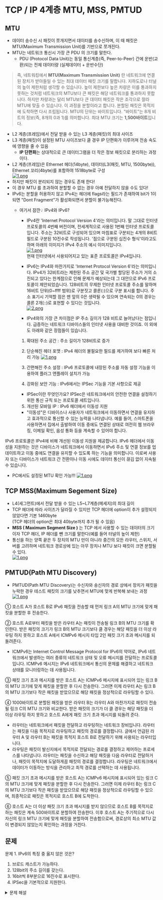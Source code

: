 # TCP / IP 4계층 MTU, MSS, PMTUD
## MTU
- 데이터 송수신 시 패킷이 쪼개지면서 데이터를 송수신하며, 이 때 패킷은 MTU(Maximum Transmission Unit)를 기반으로 쪼개진다.
- MTU는 네트워크 통신시 가장 큰 PDU 의 크기를 말한다.
    - PDU (Protocol Data Unit)는 동일 통신계층(즉, Peer-to-Peer) 간에 운반(교환)되는 전체 데이터량 (실제데이터 + 운반수단)
> 즉, 네트워킹에서 **MTU(Maximum Transmission Unit)** 란 네트워크에 연결된 장치가 받아들일 수 있는 최대 데이터 패킷 크기를 말합니다. 지하도로나 터널의 높이 제한처럼 생각할 수 있습니다. 높이 제한보다 높은 차량은 이를 통과하지 못하는 것처럼 네트워크의 MTU보다 큰 패킷은 해당 네트워크를 통과하지 못합니다.
하지만 차량과는 달리 MTU보다 큰 데이터 패킷은 작은 조각으로 잘라 MTU에 맞출 수 있습니다. 이 과정을 분할이라고 합니다. 분할된 패킷은 목적지에 도착하면 다시 조립됩니다.
MTU의 단위는 바이트입니다. "바이트"는 8개 비트의 정보(즉, 8개의 0과 1)를 의미합니다. 최대 MTU 크기는 **1,500바이트**입니다.
- L2 계층(프레임)에서 전달 받을 수 있는 L3 계층(패킷)의 최대 사이즈
- L3 계층(패킷)이 설정된 MTU 사이즈보다 클 경우 IP 단편화가 이루어져 전송 속도에 영향을 줄 수 있음
    - **IP 단편화**는 상대적으로 큰 데이터그램을 더 작은 정보 패킷으로 분리하는 과정이다.
- L2 계층(프레임)은 Ethernet 헤더(14byte), 데이터(L3(패킷, MTU, 1500byte)), Ethernet 꼬리(4byte)를 포함하여 1518byte로 구성</br>
    [![1.png](https://i.postimg.cc/G2Z5Tynb/1.png)](https://postimg.cc/r0NJvzpH)</br>
- 하지만 패킷이 분리되지 않는 경우도 존재 한다!
- 이 경우 MTU 를 초과하여 분할할 수 없는 경우 아예 전달하지 않을 수도 있다!
- IPv6는 분할을 허용하지 않고 IPv4는 헤더에 flags라는 필드가 존재하여 bit가 1이되면 "Dont Fragment"가 활성화되면서 분할이 불가능해진다.
    - 여기서 잠깐💡 IPv4와 IPv6? </br>
        - IPv4란 'Internet Protocol Version 4'라는 의미입니다. 말 그대로 인터넷 프로토콜의 4번째 버전이며, 전세계적으로 사용된 1번째 인터넷 프로토콜입니다. 주소는 32비트로 구성되어 있으며 마침표로 구분되는 4개의 8비트 필드로 구분된 10진수로 작성됩니다. '점으로 구분된 십진수 형식'이라고도하며 아래의 이미지가 IPv4 주소의 예시 이미지입니다.</br>
        [![1.png](https://i.postimg.cc/c4V3GzJ6/1.png)](https://postimg.cc/dLj384rK)</br>
        현재 인터넷에서 사용되어지고 있는 표준 프로토콜은 IPv4입니다.

        - IPv6는 IPv4와 마찬가지로 'Internet Protocol Version 6'라는 의미입니다. IPv4가 32비트라는 제한된 주소 공간 및 국가별 할당된 주소가 거의 소진되고 있다는 한계점으로 인해 문제가 예상되는데 그 대안으로 IPv6 프로토콜이 제안되었습니다. 128비트의 무제한 인터넷 프로토콜 주소를 말하며 16비트 단위(0~ffff 범위)로 구분짓고 콜론(:)으로 구분 표시를 합니다. 주소 표기시 기억할 점은 맨 앞의 0은 생략될 수 있으며 연속되는 0의 경우는 콜론 2개(::)로 표현할 수 있다는 것입니다.</br>
        [![2.png](https://i.postimg.cc/C59RYZS9/2.png)](https://postimg.cc/RJQSLZ3T)</br>
        - IPv4와의 가장 큰 차이점은 IP 주소 길이가 128 비트로 늘어났다는 점입니다. 급증하는 네트워크 디바이스들의 인터넷 사용을 대비한 것이죠. 이 외에도 아래와 같은 장점들이 있습니다.

        1. 확대된 주소 공간 : 주소 길이가 128비트로 증가

        2. 단순해진 헤더 포맷 : IPv4 헤더의 불필요한 필드를 제거하여 보다 빠른 처리 가능
        [![1.png](https://i.postimg.cc/zX4JXH9X/1.png)](https://postimg.cc/dLmM53sz)
        3. 간편해진 주소 설정 : IPv6 프로토콜에 내장된 주소를 자동 설정 기능을 이용하여 플러그 앤플레이 설치가 가능

         4. 강화된 보안 기능 : IPv6에서는 IPSec 기능을 기본 사항으로 제공
        - IPSec이란 무엇인가요? IPSec은 네트워크에서의 안전한 연결을 설정하기 위한 통신 규칙 또는 프로토콜 세트입니다.
        5. 개선된 모바일 IP : IPv6 헤더에서 이동성 지원
        -  "이동성"은 디바이스나 사용자가 네트워크에서 이동하면서 연결을 유지하고 효과적으로 통신할 수 있는 능력을 나타냅니다. 예를 들어, 스마트폰을 사용하면서 집에서 출발하여 이동 중에도 연결된 상태로 여전히 웹 브라우징, 이메일 확인, 음성 통화 등을 계속할 수 있어야 합니다.

IPv6 프로토콜은 IPv4에 비해 개선된 이동성 지원을 제공합니다. IPv6 헤더에서 이동성을 지원하는 것은 디바이스가 네트워크에서 이동하면서 IPv6 주소 및 연결 정보를 업데이트하고 이동 중에도 연결을 유지할 수 있도록 하는 기능을 의미합니다. 이로써 사용자 또는 디바이스가 네트워크 간 전환이나 이동 시에도 데이터 통신이 끊김 없이 지속될 수 있습니다.
- PC에서도 설정된 MTU 확인 가능!!!
    [![1.png](https://i.postimg.cc/zvcN2kMK/1.png)](https://postimg.cc/MfVgv1zp)


## TCP MSS(Maximum Segement Size)
- L4(세그먼트)에서 전달 받을 수 있는 L5~L7계층(메세지)의 최대 길이
- TCP 헤더에 따라 사이즈가 달라질 수 있지만 TCP 헤더에 option이 추가 설정되지 않았다면 기본 1460byte</br>
(TCP 헤더의 option은 최대 40byte까지 추가 될 수 있음)
- **MSS ( Maximum Segment Size )** 는 TCP 에서 사용할 수 있는 데이터의 크기이자 TCP 헤더, IP 헤더를 뺀 크기를 말한다(예를 들어 터널의 높이 제한)
- 통신을 하는 양쪽 끝은 두 장치의 MTU 만이 아니라 중간의 모든 라우터, 스위치, 서버를 고려하며 네트워크 경로상에 있는 아무 장치나 MTU 보다 패킷이 크면 분할될 수 있다. </br>
[![1.png](https://i.postimg.cc/rpfqtcJf/1.png)](https://postimg.cc/WDqBQBxZ)

## PMTUD(Path MTU Discovery)
- PMTUD(Path MTU Discovery)는 수신자와 송신자의 경로 상에서 장치가 패킷을 누락한 경우 테스트 패킷의 크기를 낮추면서 MTU에 맞게 반복해 보내는 과정 </br>
[![1.png](https://i.postimg.cc/bJGPZwTp/1.png)](https://postimg.cc/xJSh7Yh4)

① 호스트 A가 호스트 B로 IPv6 패킷을 전송할 때 먼저 링크 A의 MTU 크기에 맞게 패킷을 분할한 후 전송한다.

   

② 호스트 A로부터 패킷을 받은 라우터 A는 패킷이 전송될 링크 B의 MTU 크기를 확인한다. 받은 패킷의 크기가 링크 B의 MTU 크기보다 클 경우는 해당 패킷을 더 이상 라우팅 하지 못하고 호스트 A에서 ICMPv6 메시지 타입 2인 패킷 크기 초과 메시지를 되돌려준다.
- ICMPv6는 Internet Control Message Protocol for IPv6의 약어로, IPv6 네트워크에서 발생하는 여러 종류의 네트워크 상태 및 오류 메시지를 전달하는 프로토콜입니다. ICMPv6 메시지는 IPv6 네트워크에서 통신의 문제를 해결하고 네트워크 상태를 모니터링하는 데 사용됩니다.

   

③ 패킷 크기 초과 메시지를 받은 호스트 A는 ICMPv6 메시지에 표시되어 있는 링크 B의 MTU 크기에 맞게 패킷을 분할한 후 다시 전송한다. 그러면 이제 라우터 A는 링크 B의 MTU 크기보다 작은 패킷을 받았으므로 해당 패킷을 정상적으로 라우팅할 수 있다.

   

④ 1000바이트로 분할된 패킷을 받은 라우터 B는 라우터 A와 마찬가지로 패킷이 전송될 링크 C의 MTU 크기와 비교한다. 받은 패킷의 크기가 더 클 경우는 해당 패킷을 더 이상 라우팅 하지 못하고 호스트 A에게 패킷 크기 초과 메시지를 되돌려 준다.
- 라우터는 네트워크에서 패킷을 전달하고 라우팅하는 네트워크 장비입니다. 라우터는 패킷을 다음 목적지로 라우팅하고 패킷의 경로를 결정합니다. 글에서 언급된 라우터 A 및 라우터 B는 패킷을 목적지 호스트 B로 전달하기 위해 사용되는 라우터입니다.
- 라우팅은 패킷이 발신지에서 목적지로 전달되는 경로를 결정하고 제어하는 프로세스를 나타냅니다. 라우터는 패킷을 수신하고 해당 패킷을 다음 라우터로 전달하거나, 패킷이 목적지에 도달하게끔 패킷의 경로를 결정합니다. 라우팅은 네트워크에서 데이터가 이동하는 방식을 관리하고 최적 경로를 선택하는 데 사용됩니다.
   

⑤ 패킷 크기 초과 메시지를 받은 호스트 A는 ICMPv6 메시지에 표시되어 있는 링크 C의 MTU 크기에 맞게 패킷을 분할한 후 다시 전송한다. 그러면 이제 라우터 B는 링크 C의 MTU 크기보다 작은 패킷을 받았으므로 해당 패킷을 정상적으로 라우팅할 수 있으며, 최종적으로 패킷은 목적지로 호스트 B에 도착한다.

   

⑥ 호스트 A는 더 이상 패킷 크기 초과 메시지를 받지 않으므로 호스트 B를 목적지로 하는 패킷은 계속 500바이트로 분할하여 전송한다. 이후 호스트 A는 주기적으로 다시 자신의 링크 MTU 크기에 맞게 패킷을 분할하여 전송함으로써, 경로상의 최소 MTU 값이 변경되지 않았는지 확인하는 과정을 거친다.


## 문제
문제 1. IPv6의 특징 중 옳지 않은 것은?
 1. 브로드 캐스트가 가능하다.
 2. 128bit의 주소 길이를 갖는다.
 3. 16bit씩 8부분으로 16진수로 표시한다.
 4. IPSec을 기본적으로 지원한다.

<details>
<summary>문제 해설</summary>
<div markdown="1">
답: 4번</br>
IPv4 유니캐스트,멀티캐스트,브로드캐스트</br>
IPv6 유니캐스트,멀티캐스트,애니캐스트</br>
</div>
</details>
